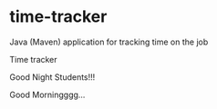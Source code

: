 # time-tracker
Java (Maven) application for tracking time on the job

Time tracker

Good Night Students!!!

Good Morningggg...
